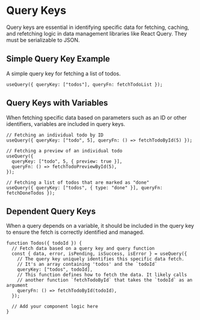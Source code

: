 # Query Keys

Query keys are essential in identifying specific data for fetching, caching, and refetching logic in data management libraries like React Query. They must be serializable to JSON.

## Simple Query Key Example

A simple query key for fetching a list of todos.

```tsx
useQuery({ queryKey: ["todos"], queryFn: fetchTodoList });
```

## Query Keys with Variables

When fetching specific data based on parameters such as an ID or other identifiers, variables are included in query keys.

```tsx
// Fetching an individual todo by ID
useQuery({ queryKey: ["todo", 5], queryFn: () => fetchTodoById(5) });

// Fetching a preview of an individual todo
useQuery({
  queryKey: ["todo", 5, { preview: true }],
  queryFn: () => fetchTodoPreviewById(5),
});

// Fetching a list of todos that are marked as "done"
useQuery({ queryKey: ["todos", { type: "done" }], queryFn: fetchDoneTodos });
```

## Dependent Query Keys

When a query depends on a variable, it should be included in the query key to ensure the fetch is correctly identified and managed.

```tsx
function Todos({ todoId }) {
  // Fetch data based on a query key and query function
  const { data, error, isPending, isSuccess, isError } = useQuery({
    // The query key uniquely identifies this specific data fetch.
    // It's an array containing 'todos' and the `todoId`
    queryKey: ["todos", todoId],
    // This function defines how to fetch the data. It likely calls
    // another function `fetchTodoById` that takes the `todoId` as an argument
    queryFn: () => fetchTodoById(todoId),
  });

  // Add your component logic here
}
```
